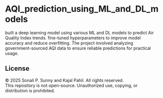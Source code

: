 # AQI_prediction_using_ML_and_DL_models
built a deep learning model using various ML and DL models to predict Air Quality Index trends. fine-tuned hyperparameters to improve model accuracy and reduce overfitting. The project involved analyzing government-sourced AQI data to ensure reliable predictions for practical usage.




## License

© 2025 Sonali P. Sunny and Kajal Pahil. All rights reserved.  
This repository is not open-source. Unauthorized use, copying, or distribution is prohibited.
